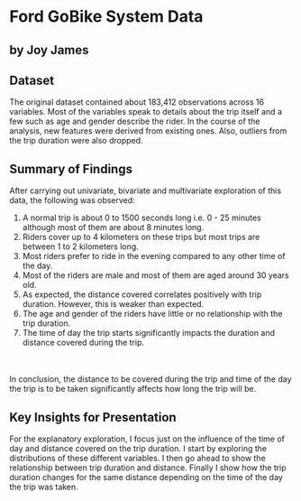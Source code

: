 # Ford GoBike System Data
## by Joy James


## Dataset

The original dataset contained about 183,412 observations across 16 variables. Most of the variables speak to details about the trip itself and a few such as age and gender describe the rider. In the course of the analysis, new features were derived from existing ones. Also, outliers from the trip duration were also dropped.

## Summary of Findings

After carrying out univariate, bivariate and multivariate exploration of this data, the following was observed:
1. A normal trip is about 0 to 1500 seconds long i.e. 0 - 25 minutes although most of them are about 8 minutes long.
2. Riders cover up to 4 kilometers on these trips but most trips are between 1 to 2 kilometers long.
3. Most riders prefer to ride in the evening compared to any other time of the day.
4. Most of the riders are male and most of them are aged around 30 years old.
5. As expected, the distance covered correlates positively with trip duration. However, this is weaker than expected.
6. The age and gender of the riders have little or no relationship with the trip duration.
7. The time of day the trip starts significantly impacts the duration and distance covered during the trip.
<br>
<br>
In conclusion, the distance to be covered during the trip and time of the day the trip is to be taken significantly affects how long the trip will be.


## Key Insights for Presentation

For the explanatory exploration, I focus just on the influence of the time of day and distance covered on the trip duration. I start by exploring the distributions of these different variables. I then go ahead to show the relationship between trip duration and distance. Finally I show how the trip duration changes for the same distance depending on the time of the day the trip was taken.